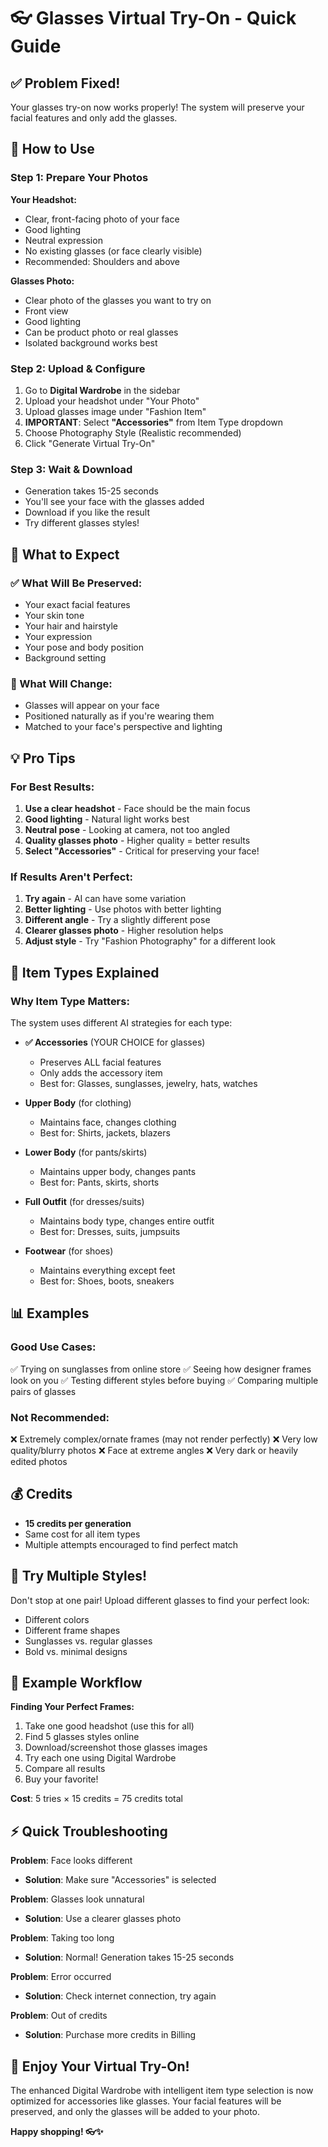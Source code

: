 # 👓 Glasses Virtual Try-On - Quick Guide

## ✅ Problem Fixed!

Your glasses try-on now works properly! The system will preserve your facial features and only add the glasses.

## 🚀 How to Use

### Step 1: Prepare Your Photos

**Your Headshot:**
- Clear, front-facing photo of your face
- Good lighting
- Neutral expression
- No existing glasses (or face clearly visible)
- Recommended: Shoulders and above

**Glasses Photo:**
- Clear photo of the glasses you want to try on
- Front view
- Good lighting
- Can be product photo or real glasses
- Isolated background works best

### Step 2: Upload & Configure

1. Go to **Digital Wardrobe** in the sidebar
2. Upload your headshot under "Your Photo"
3. Upload glasses image under "Fashion Item"
4. **IMPORTANT**: Select **"Accessories"** from Item Type dropdown
5. Choose Photography Style (Realistic recommended)
6. Click "Generate Virtual Try-On"

### Step 3: Wait & Download

- Generation takes 15-25 seconds
- You'll see your face with the glasses added
- Download if you like the result
- Try different glasses styles!

## 🎯 What to Expect

### ✅ What Will Be Preserved:
- Your exact facial features
- Your skin tone
- Your hair and hairstyle
- Your expression
- Your pose and body position
- Background setting

### 🔄 What Will Change:
- Glasses will appear on your face
- Positioned naturally as if you're wearing them
- Matched to your face's perspective and lighting

## 💡 Pro Tips

### For Best Results:

1. **Use a clear headshot** - Face should be the main focus
2. **Good lighting** - Natural light works best
3. **Neutral pose** - Looking at camera, not too angled
4. **Quality glasses photo** - Higher quality = better results
5. **Select "Accessories"** - Critical for preserving your face!

### If Results Aren't Perfect:

1. **Try again** - AI can have some variation
2. **Better lighting** - Use photos with better lighting
3. **Different angle** - Try a slightly different pose
4. **Clearer glasses photo** - Higher resolution helps
5. **Adjust style** - Try "Fashion Photography" for a different look

## 🎨 Item Types Explained

### Why Item Type Matters:

The system uses different AI strategies for each type:

- **✅ Accessories** (YOUR CHOICE for glasses)
  - Preserves ALL facial features
  - Only adds the accessory item
  - Best for: Glasses, sunglasses, jewelry, hats, watches

- **Upper Body** (for clothing)
  - Maintains face, changes clothing
  - Best for: Shirts, jackets, blazers

- **Lower Body** (for pants/skirts)
  - Maintains upper body, changes pants
  - Best for: Pants, skirts, shorts

- **Full Outfit** (for dresses/suits)
  - Maintains body type, changes entire outfit
  - Best for: Dresses, suits, jumpsuits

- **Footwear** (for shoes)
  - Maintains everything except feet
  - Best for: Shoes, boots, sneakers

## 📊 Examples

### Good Use Cases:
✅ Trying on sunglasses from online store
✅ Seeing how designer frames look on you
✅ Testing different styles before buying
✅ Comparing multiple pairs of glasses

### Not Recommended:
❌ Extremely complex/ornate frames (may not render perfectly)
❌ Very low quality/blurry photos
❌ Face at extreme angles
❌ Very dark or heavily edited photos

## 💰 Credits

- **15 credits per generation**
- Same cost for all item types
- Multiple attempts encouraged to find perfect match

## 🔄 Try Multiple Styles!

Don't stop at one pair! Upload different glasses to find your perfect look:
- Different colors
- Different frame shapes
- Sunglasses vs. regular glasses
- Bold vs. minimal designs

## 🎯 Example Workflow

**Finding Your Perfect Frames:**

1. Take one good headshot (use this for all)
2. Find 5 glasses styles online
3. Download/screenshot those glasses images
4. Try each one using Digital Wardrobe
5. Compare all results
6. Buy your favorite!

**Cost**: 5 tries × 15 credits = 75 credits total

## ⚡ Quick Troubleshooting

**Problem**: Face looks different
- **Solution**: Make sure "Accessories" is selected

**Problem**: Glasses look unnatural
- **Solution**: Use a clearer glasses photo

**Problem**: Taking too long
- **Solution**: Normal! Generation takes 15-25 seconds

**Problem**: Error occurred
- **Solution**: Check internet connection, try again

**Problem**: Out of credits
- **Solution**: Purchase more credits in Billing

## 🎉 Enjoy Your Virtual Try-On!

The enhanced Digital Wardrobe with intelligent item type selection is now optimized for accessories like glasses. Your facial features will be preserved, and only the glasses will be added to your photo.

**Happy shopping! 👓✨**



